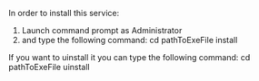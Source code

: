 In order to install this service:
1) Launch command prompt as Administrator
2) and type the following command: cd pathToExeFile install

If you want to uinstall it you can type the following command: cd pathToExeFile uinstall
